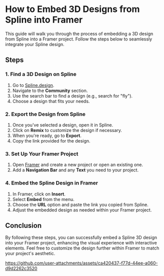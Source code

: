 # How to Embed 3D Designs from Spline into Framer

This guide will walk you through the process of embedding a 3D design from Spline into a Framer project. Follow the steps below to seamlessly integrate your Spline design.

## Steps

### 1. Find a 3D Design on Spline
1. Go to [Spline.design](https://spline.design).
2. Navigate to the **Community** section.
3. Use the search bar to find a design (e.g., search for "fly").
4. Choose a design that fits your needs.

### 2. Export the Design from Spline
1. Once you've selected a design, open it in Spline.
2. Click on **Remix** to customize the design if necessary.
3. When you're ready, go to **Export**.
4. Copy the link provided for the design.

### 3. Set Up Your Framer Project
1. Open [Framer](https://www.framer.com) and create a new project or open an existing one.
2. Add a **Navigation Bar** and any **Text** you need to your project.

### 4. Embed the Spline Design in Framer
1. In Framer, click on **Insert**.
2. Select **Embed** from the menu.
3. Choose the **URL** option and paste the link you copied from Spline.
4. Adjust the embedded design as needed within your Framer project.

## Conclusion
By following these steps, you can successfully embed a Spline 3D design into your Framer project, enhancing the visual experience with interactive elements. Feel free to customize the design further within Framer to match your project's aesthetic.




https://github.com/user-attachments/assets/ca420437-f77d-44ee-a060-d9d2262c3520

